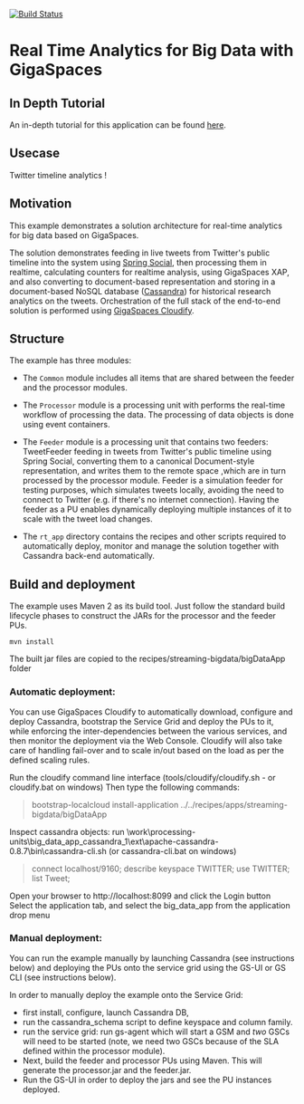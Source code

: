 [![Build Status](https://secure.travis-ci.org/Gigaspaces/rt-analytics.png)](http://travis-ci.org/Gigaspaces/rt-analytics)

#  Real Time Analytics for Big Data with GigaSpaces

## In Depth Tutorial 

An in-depth tutorial for this application can be found [here](http://wiki.gigaspaces.com/wiki/display/XAP96/Your+First+Real+Time+Big+Data+Analytics+Application).

## Usecase

Twitter timeline analytics ! 

## Motivation

This example demonstrates a solution architecture for real-time analytics for big data based on GigaSpaces.

The solution demonstrates feeding in live tweets from Twitter's public timeline into the system using [Spring Social](http://www.springsource.org/spring-social),
then processing them in realtime, calculating counters for realtime analysis, using GigaSpaces XAP,
and also converting to document-based representation and storing in a document-based NoSQL database ([Cassandra](http://cassandra.apache.org/))
for historical research analytics on the tweets.
Orchestration of the full stack of the end-to-end solution is performed using [GigaSpaces Cloudify](http://www.gigaspaces.com/cloudify).

## Structure

The example has three modules:

* The `Common` module includes all items that are shared between the feeder and the processor modules.

* The `Processor` module is a processing unit with performs the real-time workflow of processing the data.
    The processing of data objects is done using event containers.
* The `Feeder` module is a processing unit that contains two feeders:
	TweetFeeder feeding in tweets from Twitter's public timeline using Spring Social, converting them to a canonical 
	Document-style representation, and writes them to the remote space ,which are in turn processed by the processor module.
	Feeder is a simulation feeder for testing purposes, which simulates tweets locally, avoiding the need to connect 
	to Twitter (e.g. if there's no internet connection).
	Having the feeder as a PU enables dynamically deploying multiple instances of it to scale with the tweet load changes.
* The `rt_app` directory contains the recipes and other scripts required to automatically deploy, monitor and manage the solution 
	together with Cassandra back-end automatically.
	    
## Build and deployment

The example uses Maven 2 as its build tool. Just follow the standard build lifecycle phases to construct the JARs for the 
processor and the feeder PUs.

`mvn install`

The built jar files are copied to the recipes/streaming-bigdata/bigDataApp folder

### Automatic deployment:
You can use GigaSpaces Cloudify to automatically download, configure and deploy Cassandra, bootstrap the 
Service Grid and deploy the PUs to it, while enforcing the inter-dependencies between the various services, and then monitor the 
deployment via the Web Console. Cloudify will also take care of handling fail-over and to scale in/out based on the load as per the 
defined scaling rules.

Run the cloudify command line interface (tools/cloudify/cloudify.sh  - or cloudify.bat on windows)
Then type the following commands:
> bootstrap-localcloud
> install-application ../../recipes/apps/streaming-bigdata/bigDataApp

Inspect cassandra objects:
run <gshome>\work\processing-units\big_data_app_cassandra_1\ext\apache-cassandra-0.8.7\bin\cassandra-cli.sh (or cassandra-cli.bat on windows)
> connect localhost/9160;
> describe keyspace TWITTER;
> use TWITTER;
> list Tweet;

Open your browser to http://localhost:8099 and click the Login button
Select the application tab, and select the big_data_app from the application drop menu

### Manual deployment:
You can run the example manually by launching Cassandra (see instructions below) and deploying the PUs onto the service grid using 
the GS-UI or GS CLI (see instructions below).

In order to manually deploy the example onto the Service Grid:

* first install, configure, launch Cassandra DB, 
* run the cassandra_schema script to define keyspace and column family.
* run the service grid: run gs-agent which will start  a GSM and *two* GSCs will need to be started (note, we need two GSCs because of the SLA defined 
within the processor module). 
* Next, build the feeder and processor PUs using Maven. This will generate the processor.jar and the feeder.jar.
* Run the GS-UI in order to deploy the jars and see the PU instances deployed.


